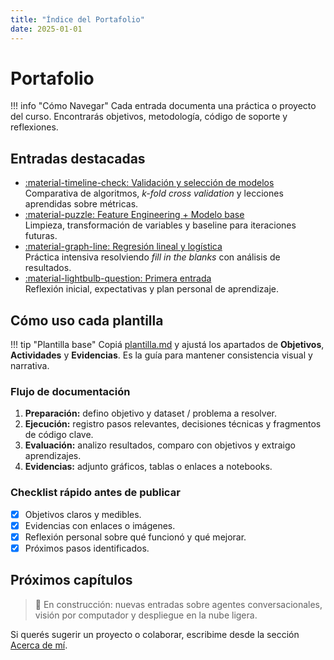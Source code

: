 ```yaml
---
title: "Índice del Portafolio"
date: 2025-01-01
---
```


# Portafolio

!!! info "Cómo Navegar"
    Cada entrada documenta una práctica o proyecto del curso. Encontrarás objetivos, metodología, código de soporte y reflexiones.

## Entradas destacadas

<div class="grid cards" markdown>

-   [:material-timeline-check: Validación y selección de modelos](03-Validacion-Seleccion-deModelos.md)  
    Comparativa de algoritmos, *k-fold cross validation* y lecciones aprendidas sobre métricas.
-   [:material-puzzle: Feature Engineering + Modelo base](02-Feature-Engineering.md)  
    Limpieza, transformación de variables y baseline para iteraciones futuras.
-   [:material-graph-line: Regresión lineal y logística](02-Regresion-Lineal-Logistica.md)  
    Práctica intensiva resolviendo *fill in the blanks* con análisis de resultados.
-   [:material-lightbulb-question: Primera entrada](01-primera-entrada.md)  
    Reflexión inicial, expectativas y plan personal de aprendizaje.

</div>

## Cómo uso cada plantilla

!!! tip "Plantilla base"
    Copiá [plantilla.md](plantilla.md) y ajustá los apartados de **Objetivos**, **Actividades** y **Evidencias**. Es la guía para mantener consistencia visual y narrativa.

### Flujo de documentación

1. **Preparación:** defino objetivo y dataset / problema a resolver.
2. **Ejecución:** registro pasos relevantes, decisiones técnicas y fragmentos de código clave.
3. **Evaluación:** analizo resultados, comparo con objetivos y extraigo aprendizajes.
4. **Evidencias:** adjunto gráficos, tablas o enlaces a notebooks.

### Checklist rápido antes de publicar

- [x] Objetivos claros y medibles.  
- [x] Evidencias con enlaces o imágenes.  
- [x] Reflexión personal sobre qué funcionó y qué mejorar.  
- [x] Próximos pasos identificados.

## Próximos capítulos

> 🚧 En construcción: nuevas entradas sobre agentes conversacionales, visión por computador y despliegue en la nube ligera.

Si querés sugerir un proyecto o colaborar, escribime desde la sección [Acerca de mí](../acerca.md#contacto).


